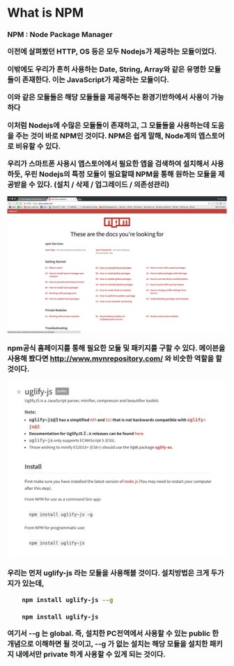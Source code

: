 <h1>What is NPM</h1>

<h3> NPM : Node Package Manager

이전에 살펴봤던 <a style='blue'>HTTP</a>, <a style='blue'>OS</a> 등은 모두 Nodejs가 제공하는 모듈이었다.

이밖에도 우리가 흔히 사용하는 Date, String, Array와 같은 유명한 모듈들이 존재한다.
이는 JavaScript가 제공하는 모듈이다.

이와 같은 모듈들은 해당 모듈들을 제공해주는 환경기반하에서 사용이 가능하다

이처럼 Nodejs에 수많은 모듈들이 존재하고, 그 모듈들을 사용하는데 도움을 주는 것이 바로 NPM인 것이다.
NPM은 쉽게 말해, Node계의 앱스토어로 비유할 수 있다.

우리가 스마트폰 사용시 앱스토어에서 필요한 앱을 검색하여 설치해서 사용하듯,
우린 Nodejs의 특정 모듈이 필요할때 NPM을 통해 원하는 모듈을 제공받을 수 있다.
<a style='gray'>(설치 / 삭제 / 업그레이드 / 의존성관리)</a>

![1cs](./img/4/4_npm_home.png)

npm공식 홈페이지를 통해 필요한 모듈 및 패키지를 구할 수 있다.
메이븐을 사용해 봤다면 http://www.mvnrepository.com/ 와 비숫한 역할을 할 것이다.

![1cs](./img/4/4_uglify-js.png)

우리는 먼저 uglify-js 라는 모듈을 사용해볼 것이다.
설치방법은 크게 두가지가 있는데,

```bash
    npm install uglify-js --g
    
    npm install uglify-js
```

여기서 --g 는 global. 즉, 설치한 PC전역에서 사용할 수 있는 public 한 개념으로 이해하면 될 것이고,
--g 가 없는 설치는 해당 모듈을 설치한 패키지 내에서만 private 하게 사용할 수 있게 되는 것이다.

